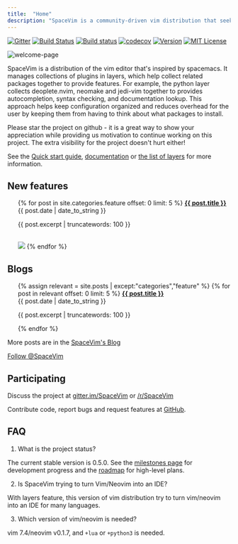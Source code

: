 ```yaml
---
title:  "Home"
description: "SpaceVim is a community-driven vim distribution that seeks to provide layer feature."
---
```


[![Gitter](https://badges.gitter.im/SpaceVim/SpaceVim.svg)](https://gitter.im/SpaceVim/SpaceVim)
[![Build Status](https://travis-ci.org/SpaceVim/SpaceVim.svg?branch=dev)](https://travis-ci.org/SpaceVim/SpaceVim)
[![Build status](https://ci.appveyor.com/api/projects/status/eh3t5oph70abp665/branch/dev?svg=true)](https://ci.appveyor.com/project/wsdjeg/spacevim/branch/dev)
[![codecov](https://codecov.io/gh/SpaceVim/SpaceVim/branch/dev/graph/badge.svg)](https://codecov.io/gh/SpaceVim/SpaceVim/branch/dev)
[![Version](https://img.shields.io/badge/version-0.7.0--dev-FF00CC.svg)](https://github.com/SpaceVim/SpaceVim)
[![MIT License](https://img.shields.io/badge/license-MIT-blue.svg)](https://github.com/SpaceVim/SpaceVim/blob/dev/LICENSE)

![welcome-page](https://user-images.githubusercontent.com/13142418/33793078-3446cb6e-dc76-11e7-9998-376a355557a4.png)

SpaceVim is a distribution of the vim editor that's inspired by spacemacs.
It manages collections of plugins in layers, which help collect related
packages together to provide features. For example, the python layer collects
deoplete.nvim, neomake and jedi-vim together to provides autocompletion,
syntax checking, and documentation lookup. This approach helps keep
configuration organized and reduces overhead for the user by keeping them
from having to think about what packages to install.

Please star the project on github - it is a great way to show your
appreciation while providing us motivation to continue working on this project.
The extra visibility for the project doesn't hurt either!

See the [Quick start guide](quick-start-guide), [documentation](documentation) or [the list of layers](layers) for more information.

## New features

<ul>
    {% for post in site.categories.feature offset: 0 limit: 5  %}
               <strong><a href="{{ post.url }}">{{ post.title }}</a></strong>
               <br>
               <span class="post-date">{{ post.date | date_to_string }}</span>
               <p>{{ post.excerpt | truncatewords: 100 }}</p>
               <br>
               <img src="{{ post.image }}">
    {% endfor %}
</ul>

## Blogs

<ul>
    {% assign relevant = site.posts | except:"categories","feature" %}
    {% for post in relevant offset: 0 limit: 5  %}
               <strong><a href="{{ post.url }}">{{ post.title }}</a></strong>
               <br>
               <span class="post-date">{{ post.date | date_to_string }}</span>
               <p>{{ post.excerpt | truncatewords: 100 }}</p>
    {% endfor %}
</ul>

More posts are in the [SpaceVim's Blog](https://spacevim.org/blog/)

[Follow @SpaceVim](https://twitter.com/SpaceVim) 

## Participating

Discuss the project at [gitter.im/SpaceVim](https://gitter.im/SpaceVim/SpaceVim) or [/r/SpaceVim](https://www.reddit.com/r/SpaceVim/)

Contribute code, report bugs and request features at [GitHub](https://github.com/SpaceVim/SpaceVim). 

## FAQ

1. What is the project status?

The current stable version is 0.5.0. See the [milestones page](https://github.com/SpaceVim/SpaceVim/milestones) for development progress and the [roadmap](https://spacevim.org/roadmap/) for high-level plans.

2. Is SpaceVim trying to turn Vim/Neovim into an IDE?

With layers feature, this version of vim distribution try to turn vim/neovim into an IDE for many languages.

3. Which version of vim/neovim is needed?

vim 7.4/neovim v0.1.7, and `+lua` or `+python3` is needed.


<!-- vim:set nowrap: -->
